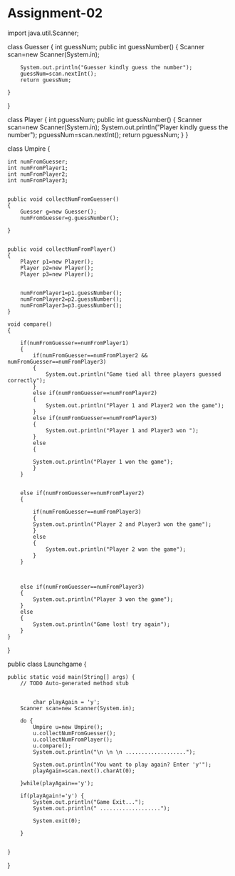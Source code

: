 # Assignment-02

import java.util.Scanner;

class Guesser
{
	int guessNum;
	public int guessNumber()
	{
		Scanner scan=new Scanner(System.in);
		
		
		System.out.println("Guesser kindly guess the number");
		guessNum=scan.nextInt();
		return guessNum;	
		
	}	

}

class Player
{
	int pguessNum;
	public int guessNumber()
	{
		Scanner scan=new Scanner(System.in);
		System.out.println("Player kindly guess the number");
		pguessNum=scan.nextInt();
		return pguessNum;
	}
}

class Umpire
{
	
	int numFromGuesser;
	int numFromPlayer1;
	int numFromPlayer2;
	int numFromPlayer3;
	
	
	public void collectNumFromGuesser()
	{
		Guesser g=new Guesser();
		numFromGuesser=g.guessNumber();
		
	}
	
	
	public void collectNumFromPlayer()
	{
		Player p1=new Player();
		Player p2=new Player();
		Player p3=new Player();
		
		
		numFromPlayer1=p1.guessNumber();
		numFromPlayer2=p2.guessNumber();
		numFromPlayer3=p3.guessNumber();
	}
	
	void compare()
	{
		
		if(numFromGuesser==numFromPlayer1)
		{
			if(numFromGuesser==numFromPlayer2 && numFromGuesser==numFromPlayer3)
			{
				System.out.println("Game tied all three players guessed correctly");
			}
			else if(numFromGuesser==numFromPlayer2)
			{
				System.out.println("Player 1 and Player2 won the game");
			}
			else if(numFromGuesser==numFromPlayer3)
			{
				System.out.println("Player 1 and Player3 won ");
			}
			else
			{
			
			System.out.println("Player 1 won the game");
			}
		}
		
		
		else if(numFromGuesser==numFromPlayer2)
		{
			
			if(numFromGuesser==numFromPlayer3)
			{
			System.out.println("Player 2 and Player3 won the game");
			}
			else
			{
				System.out.println("Player 2 won the game");
			}
		}
		
		
		
		else if(numFromGuesser==numFromPlayer3)
		{
			System.out.println("Player 3 won the game");
		}
		else
		{
			System.out.println("Game lost! try again");
		}
	}
	
}





public class Launchgame {

	public static void main(String[] args) {
		// TODO Auto-generated method stub
		
		
			char playAgain = 'y';
		Scanner scan=new Scanner(System.in);
		
		do {
			Umpire u=new Umpire();
			u.collectNumFromGuesser();
			u.collectNumFromPlayer();
			u.compare();
			System.out.println("\n \n \n ...................");
			
			System.out.println("You want to play again? Enter 'y'");
			playAgain=scan.next().charAt(0);

		}while(playAgain=='y');
	
		if(playAgain!='y') {
            System.out.println("Game Exit...");
			System.out.println(" ...................");

			System.exit(0);
			
		}


	}

}



